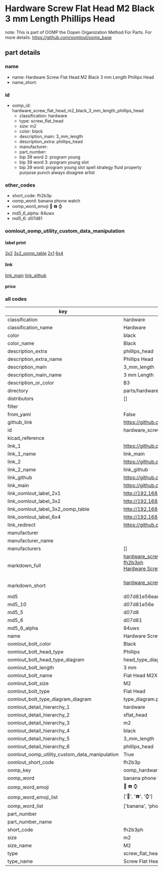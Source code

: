 # Hardware Screw Flat Head M2 Black 3 mm Length Phillips Head  

note: This is part of OOMP the Oopen Organization Method For Parts. For more details: https://github.com/oomlout/oomp_base

##  part details
  







### name
* name: Hardware Screw Flat Head M2 Black 3 mm Length Phillips Head
* name_short: 
### id
* oomp_id: hardware_screw_flat_head_m2_black_3_mm_length_phillips_head
  * classification: hardware
  * type: screw_flat_head
  * size: m2
  * color: black
  * description_main: 3_mm_length
  * description_extra: phillips_head
  * manufacturer: 
  * part_number: 
  * bip 39 word 2: program young
  * bip 39 word 3: program young slot
  * bip 39 word: program young slot spell strategy fluid property purpose punch always disagree artist

### other_codes
* short_code: fh2b3p
* oomp_word: banana phone watch
* oomp_word_emoji :banana: :phone: :watch:
* md5_6_alpha: 84uwx
* md5_6: d07d81






### oomlout_oomp_utility_custom_data_manipulation
#### label print
[3x2](http://192.168.1.245:1112/?label=oomp%2084uwx)
[3x2_oomp_table](http://192.168.1.108:1112/?label=oomp%2084uwx)
[2x1](http://192.168.1.242:1112/?label=oomp%2084uwx)
[6x4](http://192.168.1.55:1112/?label=oomp%2084uwx)    

#### link

[link_main](https://github.com/oomlout/oomlout_oomp_version_1_messy/tree/main/parts/hardware_screw_flat_head_m2_black_3_mm_length_phillips_head) [link_github](https://github.com/oomlout/oomlout_oomp_version_1_messy/tree/main/parts/hardware_screw_flat_head_m2_black_3_mm_length_phillips_head)                             

#### price







### all codes 
| key | value |  
| --- | --- |  
| classification | hardware |  
| classification_name | Hardware |  
| color | black |  
| color_name | Black |  
| description_extra | phillips_head |  
| description_extra_name | Phillips Head |  
| description_main | 3_mm_length |  
| description_main_name | 3 mm Length |  
| description_or_color | B3 |  
| directory | parts/hardware_screw_flat_head_m2_black_3_mm_length_phillips_head |  
| distributors | [] |  
| filter |  |  
| from_yaml | False |  
| github_link | https://github.com/oomlout/oomlout_oomp_part_src/tree/main/parts/hardware_screw_flat_head_m2_black_3_mm_length_phillips_head |  
| id | hardware_screw_flat_head_m2_black_3_mm_length_phillips_head |  
| kicad_reference |  |  
| link_1 | https://github.com/oomlout/oomlout_oomp_version_1_messy/tree/main/parts/hardware_screw_flat_head_m2_black_3_mm_length_phillips_head |  
| link_1_name | link_main |  
| link_2 | https://github.com/oomlout/oomlout_oomp_version_1_messy/tree/main/parts/hardware_screw_flat_head_m2_black_3_mm_length_phillips_head |  
| link_2_name | link_github |  
| link_github | https://github.com/oomlout/oomlout_oomp_version_1_messy/tree/main/parts/hardware_screw_flat_head_m2_black_3_mm_length_phillips_head |  
| link_main | https://github.com/oomlout/oomlout_oomp_version_1_messy/tree/main/parts/hardware_screw_flat_head_m2_black_3_mm_length_phillips_head |  
| link_oomlout_label_2x1 | http://192.168.1.242:1112/?label=oomp%2084uwx |  
| link_oomlout_label_3x2 | http://192.168.1.245:1112/?label=oomp%2084uwx |  
| link_oomlout_label_3x2_oomp_table | http://192.168.1.108:1112/?label=oomp%2084uwx |  
| link_oomlout_label_6x4 | http://192.168.1.55:1112/?label=oomp%2084uwx |  
| link_redirect | https://github.com/oomlout/oomlout_oomp_version_1_messy/tree/main/parts/hardware_screw_flat_head_m2_black_3_mm_length_phillips_head |  
| manufacturer |  |  
| manufacturer_name |  |  
| manufacturers | [] |  
| markdown_full | [hardware_screw_flat_head_m2_black_3_mm_length_phillips_head](none)<br>[fh2b3ph](none)<br>[Hardware Screw Flat Head M2 Black 3 Mm Length Phillips Head](none)<br><br> |  
| markdown_short | [hardware_screw_flat_head_m2_black_3_mm_length_phillips_head](none)<br><br> |  
| md5 | d07d81e56eae758d66eb6d13983fd55f |  
| md5_10 | d07d81e56e |  
| md5_5 | d07d8 |  
| md5_6 | d07d81 |  
| md5_6_alpha | 84uwx |  
| name | Hardware Screw Flat Head M2 Black 3 mm Length Phillips Head |  
| oomlout_bolt_color | Black |  
| oomlout_bolt_head_type | Phillips |  
| oomlout_bolt_head_type_diagram | head_type_diagram.png |  
| oomlout_bolt_length | 3 mm |  
| oomlout_bolt_name | Flat Head M2X3 mm Black (Phillips) |  
| oomlout_bolt_size | M2 |  
| oomlout_bolt_type | Flat Head |  
| oomlout_bolt_type_diagram_diagram | type_diagram.png |  
| oomlout_detail_hierarchy_1 | hardware |  
| oomlout_detail_hierarchy_2 | sflat_head |  
| oomlout_detail_hierarchy_3 | m2 |  
| oomlout_detail_hierarchy_4 | black |  
| oomlout_detail_hierarchy_5 | 3_mm_length |  
| oomlout_detail_hierarchy_6 | phillips_head |  
| oomlout_oomp_utility_custom_data_manipulation | True |  
| oomlout_short_code | fh2b3p |  
| oomp_key | oomp_hardware_screw_flat_head_m2_black_3_mm_length_phillips_head |  
| oomp_word | banana phone watch |  
| oomp_word_emoji | :banana: :phone: :watch: |  
| oomp_word_emoji_list | [':banana:', ':phone:', ':watch:'] |  
| oomp_word_list | ['banana', 'phone', 'watch'] |  
| part_number |  |  
| part_number_name |  |  
| short_code | fh2b3ph |  
| size | m2 |  
| size_name | M2 |  
| type | screw_flat_head |  
| type_name | Screw Flat Head |  
